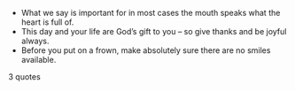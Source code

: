  - What we say is important for in most cases the mouth speaks what the heart is full of.
 - This day and your life are God’s gift to you – so give thanks and be joyful always.
 - Before you put on a frown, make absolutely sure there are no smiles available.

3 quotes